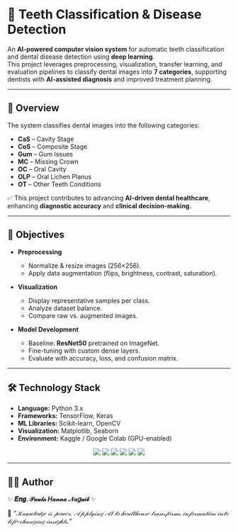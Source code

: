 # 🦷 Teeth Classification & Disease Detection  

An **AI-powered computer vision system** for automatic teeth classification and dental disease detection using **deep learning**.  
This project leverages preprocessing, visualization, transfer learning, and evaluation pipelines to classify dental images into **7 categories**, supporting dentists with **AI-assisted diagnosis** and improved treatment planning.  

---

## 📖 Overview  

The system classifies dental images into the following categories:  
- **CaS** – Cavity Stage  
- **CoS** – Composite Stage  
- **Gum** – Gum Issues  
- **MC** – Missing Crown  
- **OC** – Oral Cavity  
- **OLP** – Oral Lichen Planus  
- **OT** – Other Teeth Conditions  

✅ This project contributes to advancing **AI-driven dental healthcare**, enhancing **diagnostic accuracy** and **clinical decision-making**.  

---

## 🎯 Objectives  

- **Preprocessing**  
  - Normalize & resize images (256×256).  
  - Apply data augmentation (flips, brightness, contrast, saturation).  

- **Visualization**  
  - Display representative samples per class.  
  - Analyze dataset balance.  
  - Compare raw vs. augmented images.  

- **Model Development**  
  - Baseline: **ResNet50** pretrained on ImageNet.  
  - Fine-tuning with custom dense layers.  
  - Evaluate with accuracy, loss, and confusion matrix.  

---

## 🛠️ Technology Stack  

- **Language:** Python 3.x  
- **Frameworks:** TensorFlow, Keras  
- **ML Libraries:** Scikit-learn, OpenCV  
- **Visualization:** Matplotlib, Seaborn  
- **Environment:** Kaggle / Google Colab (GPU-enabled)  

<p align="center">
  <img src="https://img.shields.io/badge/Python-3776AB?style=for-the-badge&logo=python&logoColor=white"/>
  <img src="https://img.shields.io/badge/TensorFlow-FF6F00?style=for-the-badge&logo=tensorflow&logoColor=white"/>
  <img src="https://img.shields.io/badge/Keras-D00000?style=for-the-badge&logo=keras&logoColor=white"/>
  <img src="https://img.shields.io/badge/OpenCV-5C3EE8?style=for-the-badge&logo=opencv&logoColor=white"/>
  <img src="https://img.shields.io/badge/Scikit--Learn-F7931E?style=for-the-badge&logo=scikit-learn&logoColor=white"/>
  <img src="https://img.shields.io/badge/Matplotlib-11557c?style=for-the-badge&logo=plotly&logoColor=white"/>
</p>  

---
## 👨‍💻 Author  

✨ **𝑬𝒏𝒈. 𝒫𝒶𝓊𝓁𝒶 𝐻𝒶𝓃𝓃𝒶 𝒩𝒶𝑔𝓊𝒾𝒷** ✨  

📌 *“𝒦𝓃𝓸𝓌𝓁𝑒𝒹𝑔𝑒 𝒾𝓈 𝓅𝑜𝓌𝑒𝓇. 𝒜𝓅𝓅𝓁𝓎𝒾𝓃𝑔 𝒜𝐼 𝓉𝑜 𝒽𝑒𝒶𝓁𝓉𝒽𝒸𝒶𝓇𝑒 𝓉𝓇𝒶𝓃𝓈𝒻𝑜𝓇𝓂𝓈 𝒾𝓃𝒻𝑜𝓇𝓂𝒶𝓉𝒾𝑜𝓃 𝒾𝓃𝓉𝑜 𝓁𝒾𝒻𝑒-𝒸𝒽𝒶𝓃𝑔𝒾𝓃𝑔 𝒾𝓃𝓈𝒾𝑔𝒽𝓉𝓈.”*  

